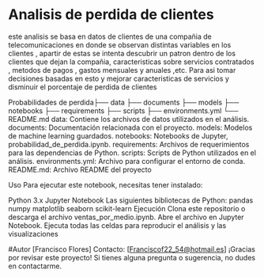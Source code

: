 # Analisis de perdida de clientes
  este analisis se basa en datos de clientes de una compañia de telecomunicaciones en donde  se observan distintas variables en los clientes , apartir de estas se intenta descubrir un patron dentro de los clientes que dejan la compañia, caracteristicas sobre servicios contratados , metodos de pagos , gastos mensuales y anuales ,etc. Para asi tomar decisiones basadas en esto y mejorar caracteristicas de servicios y disminuir el porcentaje de perdida de clientes 

Probabilidades de perdida├── data ├── documents ├── models ├── notebooks ├── requirements ├── scripts ├── environments.yml └── README.md data: Contiene los archivos de datos utilizados en el análisis. documents: Documentación relacionada con el proyecto. models: Modelos de machine learning guardados. notebooks: Notebooks de Jupyter, probabilidad_de_perdida.ipynb. requirements: Archivos de requerimientos para las dependencias de Python. scripts: Scripts de Python utilizados en el análisis. environments.yml: Archivo para configurar el entorno de conda. README.md: Archivo README del proyecto

Uso Para ejecutar este notebook, necesitas tener instalado:

Python 3.x Jupyter Notebook Las siguientes bibliotecas de Python: pandas numpy matplotlib seaborn scikit-learn Ejecución Clona este repositorio o descarga el archivo ventas_por_medio.ipynb. Abre el archivo en Jupyter Notebook. Ejecuta todas las celdas para reproducir el análisis y las visualizaciones

#Autor [Francisco Flores] Contacto: [Franciscof22_54@hotmail.es] ¡Gracias por revisar este proyecto! Si tienes alguna pregunta o sugerencia, no dudes en contactarme.